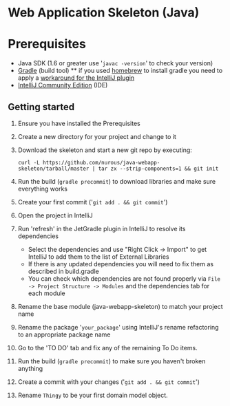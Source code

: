 # Web Application Skeleton (Java)

# Prerequisites

* Java SDK (1.6 or greater use '`javac -version`' to check your version)
* [Gradle](http://gradle.org/overview) (build tool)
** if you used [homebrew](http://mxcl.github.com/homebrew/) to install gradle you need to apply a [workaround for the IntelliJ plugin](http://youtrack.jetbrains.com/issue/IDEA-83361#comment=27-356525)
* [IntelliJ Community Edition](http://www.jetbrains.com/idea/download/) (IDE)

## Getting started

1. Ensure you have installed the Prerequisites
1. Create a new directory for your project and change to it
1. Download the skeleton and start a new git repo by executing:

   `curl -L https://github.com/nurous/java-webapp-skeleton/tarball/master | tar zx --strip-components=1 && git init`
1. Run the build (`gradle precommit`) to download libraries and make sure everything works
1. Create your first commit ('`git add . && git commit`')
1. Open the project in IntelliJ
1. Run 'refresh' in the JetGradle plugin in IntelliJ to resolve its dependencies
   * Select the dependencies and use "Right Click -> Import" to get IntelliJ to add them to the list of External Libraries
   * If there is any updated dependencies you will need to fix them as described in build.gradle
   * You can check which dependencies are not found properly via `File -> Project Structure -> Modules` and the dependencies tab for each module
1. Rename the base module (java-webapp-skeleton) to match your project name
1. Rename the package '`your_package`' using IntelliJ's rename refactoring to an appropriate package name
1. Go to the 'TO DO' tab and fix any of the remaining To Do items.
1. Run the build (`gradle precommit`) to make sure you haven't broken anything
1. Create a commit with your changes ('`git add . && git commit`')
1. Rename `Thingy` to be your first domain model object.
